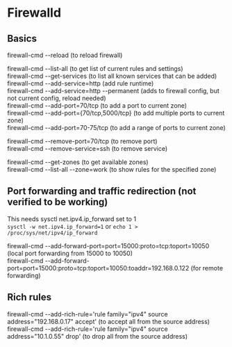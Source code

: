 # Firewalld
## Basics
firewall-cmd --reload  (to reload firewall)  

firewall-cmd --list-all  (to get list of current rules and settings)  
firewall-cmd --get-services  (to list all known services that can be added)  
firewall-cmd --add-service=http  (add rule runtime)  
firewall-cmd --add-service=http --permanent  (adds to firewall config, but not current config, reload needed)  
firewall-cmd --add-port=70/tcp  (to add a port to current zone)  
firewall-cmd --add-port={70/tcp,5000/tcp}  (to add multiple ports to current zone)  
firewall-cmd --add-port=70-75/tcp  (to add a range of ports to current zone)  


firewall-cmd --remove-port=70/tcp  (to remove port)  
firewall-cmd --remove-service=ssh  (to remove service)  

firewall-cmd --get-zones  (to get available zones)  
firewall-cmd --list-all --zone=work  (to show rules for the specified zone)    

## Port forwarding and traffic redirection  (not verified to be working)  
This needs sysctl net.ipv4.ip_forward set to 1  
`sysctl -w net.ipv4.ip_forward=1` or `echo 1 > /proc/sys/net/ipv4/ip_forward`  

firewall-cmd --add-forward-port=port=15000:proto=tcp:toport=10050  (local port forwarding from 15000 to 10050)  
firewall-cmd --add-forward-port=port=15000:proto=tcp:toport=10050:toaddr=192.168.0.122  (for remote forwarding)  

## Rich rules
firewall-cmd --add-rich-rule='rule family="ipv4" source address="192.168.0.17" accept'  (to accept all from the source address)  
firewall-cmd --add-rich-rule='rule family="ipv4" source address="10.1.0.55" drop'  (to drop all from the source address)  
